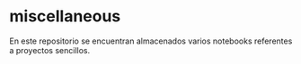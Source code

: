 # miscellaneous
En este repositorio se encuentran almacenados varios notebooks referentes a proyectos sencillos.
